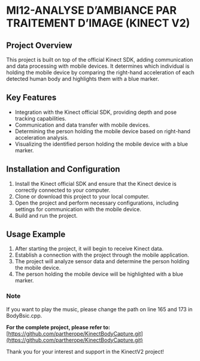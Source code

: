 # MI12-ANALYSE D’AMBIANCE PAR TRAITEMENT D’IMAGE (KINECT V2) 

## Project Overview

This project is built on top of the official Kinect SDK, adding communication and data processing with mobile devices. It determines which individual is holding the mobile device by comparing the right-hand acceleration of each detected human body and highlights them with a blue marker.

## Key Features

- Integration with the Kinect official SDK, providing depth and pose tracking capabilities.
- Communication and data transfer with mobile devices.
- Determining the person holding the mobile device based on right-hand acceleration analysis.
- Visualizing the identified person holding the mobile device with a blue marker.

## Installation and Configuration

1. Install the Kinect official SDK and ensure that the Kinect device is correctly connected to your computer.
2. Clone or download this project to your local computer.
3. Open the project and perform necessary configurations, including settings for communication with the mobile device.
4. Build and run the project.

## Usage Example

1. After starting the project, it will begin to receive Kinect data.
2. Establish a connection with the project through the mobile application.
3. The project will analyze sensor data and determine the person holding the mobile device.
4. The person holding the mobile device will be highlighted with a blue marker.

### Note
If you want to play the music, please change the path on line 165 and 173 in BodyBsic.cpp.

**For the complete project, please refer to:** [https://github.com/partherope/KinectBodyCapture.git](https://github.com/partherope/KinectBodyCapture.git)

Thank you for your interest and support in the KinectV2 project!


